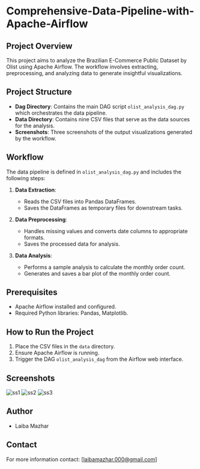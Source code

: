 # Comprehensive-Data-Pipeline-with-Apache-Airflow

## Project Overview
This project aims to analyze the Brazilian E-Commerce Public Dataset by Olist using Apache Airflow. The workflow involves extracting, preprocessing, and analyzing data to generate insightful visualizations.

## Project Structure
- **Dag Directory**: Contains the main DAG script `olist_analysis_dag.py` which orchestrates the data pipeline.
- **Data Directory**: Contains nine CSV files that serve as the data sources for the analysis.
- **Screenshots**: Three screenshots of the output visualizations generated by the workflow.

## Workflow
The data pipeline is defined in `olist_analysis_dag.py` and includes the following steps:

1. **Data Extraction**:
   - Reads the CSV files into Pandas DataFrames.
   - Saves the DataFrames as temporary files for downstream tasks.

2. **Data Preprocessing**:
   - Handles missing values and converts date columns to appropriate formats.
   - Saves the processed data for analysis.

3. **Data Analysis**:
   - Performs a sample analysis to calculate the monthly order count.
   - Generates and saves a bar plot of the monthly order count.

## Prerequisites
- Apache Airflow installed and configured.
- Required Python libraries: Pandas, Matplotlib.

## How to Run the Project
1. Place the CSV files in the `data` directory.
2. Ensure Apache Airflow is running.
3. Trigger the DAG `olist_analysis_dag` from the Airflow web interface.


## Screenshots
![ss1](https://github.com/user-attachments/assets/df0f7a5a-ed41-4ee1-9788-8ad1e805431f)
![ss2](https://github.com/user-attachments/assets/ce791365-05df-4ac8-86eb-d5ac1757a9a9)
![ss3](https://github.com/user-attachments/assets/77ed9f14-3b8d-46d6-84c8-3c2cbb57fa9c)

## Author
- Laiba Mazhar
  
## Contact
For more information contact:
[laibamazhar.000@gmail.com]
